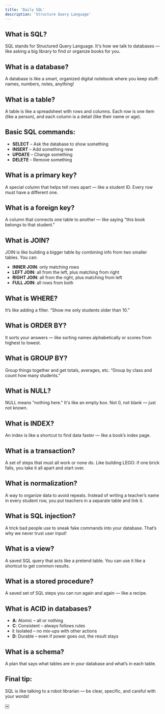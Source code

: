 ```yaml
---
title: 'Daily SQL'
description: 'Structure Query Language'
---
```


## What is SQL?

SQL stands for Structured Query Language. It's how we talk to databases — like asking a big library to find or organize books for you.

## What is a database?

A database is like a smart, organized digital notebook where you keep stuff: names, numbers, notes, anything!

## What is a table?

A table is like a spreadsheet with rows and columns. Each row is one item (like a person), and each column is a detail (like their name or age).

## Basic SQL commands:

- **SELECT** – Ask the database to show something
- **INSERT** – Add something new
- **UPDATE** – Change something
- **DELETE** – Remove something

## What is a primary key?

A special column that helps tell rows apart — like a student ID. Every row must have a different one.

## What is a foreign key?

A column that connects one table to another — like saying "this book belongs to that student."

## What is JOIN?

JOIN is like building a bigger table by combining info from two smaller tables. You can:

- **INNER JOIN**: only matching rows
- **LEFT JOIN**: all from the left, plus matching from right
- **RIGHT JOIN**: all from the right, plus matching from left
- **FULL JOIN**: all rows from both

## What is WHERE?

It’s like adding a filter. “Show me only students older than 10.”

## What is ORDER BY?

It sorts your answers — like sorting names alphabetically or scores from highest to lowest.

## What is GROUP BY?

Group things together and get totals, averages, etc. “Group by class and count how many students.”

## What is NULL?

NULL means "nothing here." It's like an empty box. Not 0, not blank — just not known.

## What is INDEX?

An index is like a shortcut to find data faster — like a book’s index page.

## What is a transaction?

A set of steps that must all work or none do. Like building LEGO: if one brick falls, you take it all apart and start over.

## What is normalization?

A way to organize data to avoid repeats. Instead of writing a teacher’s name in every student row, you put teachers in a separate table and link it.

## What is SQL injection?

A trick bad people use to sneak fake commands into your database. That’s why we never trust user input!

## What is a view?

A saved SQL query that acts like a pretend table. You can use it like a shortcut to get common results.

## What is a stored procedure?

A saved set of SQL steps you can run again and again — like a recipe.

## What is ACID in databases?

- **A**: Atomic – all or nothing
- **C**: Consistent – always follows rules
- **I**: Isolated – no mix-ups with other actions
- **D**: Durable – even if power goes out, the result stays

## What is a schema?

A plan that says what tables are in your database and what’s in each table.

## Final tip:

SQL is like talking to a robot librarian — be clear, specific, and careful with your words!

￼
